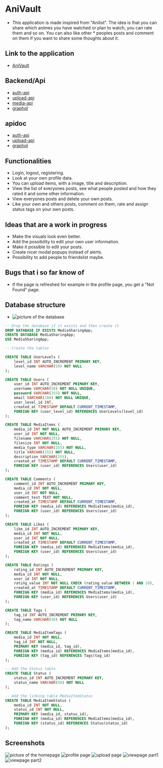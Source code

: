 # AniVault

- This application is made inspired from "Anilist". The idea is that you can share which animes you have watched or plan to watch, you can rate them and so on. You can also like other \* peoples posts and comment on them if you want to share some thoughts about it.

## Link to the application

- [AniVault](http://10.120.32.74/)

## Backend/Api

- [auth-api](https://10.120.32.74/auth-api/api/v1)
- [upload-api](https://10.120.32.74/upload-api/api/v1)
- [media-api](http://10.120.32.74/media-api/graphql)
- [graphql](http://10.120.32.74/media-api/)

## apidoc

- [auth-api](https://10.120.32.74/auth-api/)
- [upload-api](https://10.120.32.74/upload-api/)
- [graphql](https://github.com/Jambolul/HybridServer/blob/main/hybrid-graphql/graphql.md)

## Functionalities

- Login, logout, registering.
- Look at your own profile data.
- You can upload items, with a image, title and description.
- View the list of everyones posts, see what people posted and how they rated it and some other information.
- View everyones posts and delete your own posts.
- Like your own and others posts, comment on them, rate and assign status tags on your own posts.

## Ideas that are a work in progress

- Make the visuals look even better.
- Add the possibility to edit your own user information.
- Make it possible to edit your posts.
- Create nicer modal popups instead of alerts.
- Possibility to add people to friendslist maybe.

## Bugs that i so far know of

- If the page is refreshed for example in the profile page, you get a "Not Found" page.

## Database structure

- ![picture of the database](https://github.com/Jambolul/HybridServer/blob/main/screenshots/dbdiagram.png)

```sql
-- Drop the database if it exists and then create it
DROP DATABASE IF EXISTS MediaSharingApp;
CREATE DATABASE MediaSharingApp;
USE MediaSharingApp;

-- Create the tables

CREATE TABLE UserLevels (
    level_id INT AUTO_INCREMENT PRIMARY KEY,
    level_name VARCHAR(50) NOT NULL
);

CREATE TABLE Users (
    user_id INT AUTO_INCREMENT PRIMARY KEY,
    username VARCHAR(50) NOT NULL UNIQUE,
    password VARCHAR(255) NOT NULL,
    email VARCHAR(100) NOT NULL UNIQUE,
    user_level_id INT,
    created_at TIMESTAMP DEFAULT CURRENT_TIMESTAMP,
    FOREIGN KEY (user_level_id) REFERENCES UserLevels(level_id)
);

CREATE TABLE MediaItems (
    media_id INT NOT NULL AUTO_INCREMENT PRIMARY KEY,
    user_id INT NOT NULL,
    filename VARCHAR(255) NOT NULL,
    filesize INT NOT NULL,
    media_type VARCHAR(255) NOT NULL,
    title VARCHAR(255) NOT NULL,
    description VARCHAR(255),
    created_at TIMESTAMP DEFAULT CURRENT_TIMESTAMP,
    FOREIGN KEY (user_id) REFERENCES Users(user_id)
);

CREATE TABLE Comments (
    comment_id INT AUTO_INCREMENT PRIMARY KEY,
    media_id INT NOT NULL,
    user_id INT NOT NULL,
    comment_text TEXT NOT NULL,
    created_at TIMESTAMP DEFAULT CURRENT_TIMESTAMP,
    FOREIGN KEY (media_id) REFERENCES MediaItems(media_id),
    FOREIGN KEY (user_id) REFERENCES Users(user_id)
);

CREATE TABLE Likes (
    like_id INT AUTO_INCREMENT PRIMARY KEY,
    media_id INT NOT NULL,
    user_id INT NOT NULL,
    created_at TIMESTAMP DEFAULT CURRENT_TIMESTAMP,
    FOREIGN KEY (media_id) REFERENCES MediaItems(media_id),
    FOREIGN KEY (user_id) REFERENCES Users(user_id)
);

CREATE TABLE Ratings (
    rating_id INT AUTO_INCREMENT PRIMARY KEY,
    media_id INT NOT NULL,
    user_id INT NOT NULL,
    rating_value INT NOT NULL CHECK (rating_value BETWEEN 1 AND 10),
    created_at TIMESTAMP DEFAULT CURRENT_TIMESTAMP,
    FOREIGN KEY (media_id) REFERENCES MediaItems(media_id),
    FOREIGN KEY (user_id) REFERENCES Users(user_id)
);

CREATE TABLE Tags (
    tag_id INT AUTO_INCREMENT PRIMARY KEY,
    tag_name VARCHAR(50) NOT NULL
);

CREATE TABLE MediaItemTags (
    media_id INT NOT NULL,
    tag_id INT NOT NULL,
    PRIMARY KEY (media_id, tag_id),
    FOREIGN KEY (media_id) REFERENCES MediaItems(media_id),
    FOREIGN KEY (tag_id) REFERENCES Tags(tag_id)
);

-- Add the Status table
CREATE TABLE Status (
    status_id INT AUTO_INCREMENT PRIMARY KEY,
    status_name VARCHAR(50) NOT NULL
);

-- Add the linking table MediaItemStatus
CREATE TABLE MediaItemStatus (
    media_id INT NOT NULL,
    status_id INT NOT NULL,
    PRIMARY KEY (media_id, status_id),
    FOREIGN KEY (media_id) REFERENCES MediaItems(media_id),
    FOREIGN KEY (status_id) REFERENCES Status(status_id)
);
```

## Screenshots

![picture of the homepage](https://github.com/Jambolul/HybridServer/blob/main/screenshots/homepage.png)
![profile page](https://github.com/Jambolul/HybridServer/blob/main/screenshots/profilepage.png)
![upload page](https://github.com/Jambolul/HybridServer/blob/main/screenshots/uploadpage.png)
![viewpage part1](https://github.com/Jambolul/HybridServer/blob/main/screenshots/viewpage1.png)
![viewpage part2](https://github.com/Jambolul/HybridServer/blob/main/screenshots/viewpage2.png)
